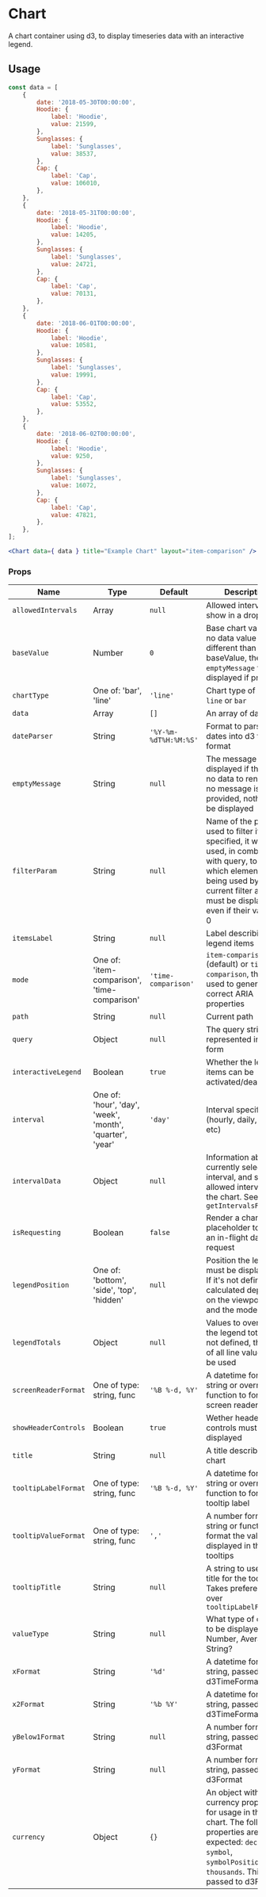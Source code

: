 Chart
===

A chart container using d3, to display timeseries data with an interactive legend.

## Usage

```jsx
const data = [
	{
		date: '2018-05-30T00:00:00',
		Hoodie: {
			label: 'Hoodie',
			value: 21599,
		},
		Sunglasses: {
			label: 'Sunglasses',
			value: 38537,
		},
		Cap: {
			label: 'Cap',
			value: 106010,
		},
	},
	{
		date: '2018-05-31T00:00:00',
		Hoodie: {
			label: 'Hoodie',
			value: 14205,
		},
		Sunglasses: {
			label: 'Sunglasses',
			value: 24721,
		},
		Cap: {
			label: 'Cap',
			value: 70131,
		},
	},
	{
		date: '2018-06-01T00:00:00',
		Hoodie: {
			label: 'Hoodie',
			value: 10581,
		},
		Sunglasses: {
			label: 'Sunglasses',
			value: 19991,
		},
		Cap: {
			label: 'Cap',
			value: 53552,
		},
	},
	{
		date: '2018-06-02T00:00:00',
		Hoodie: {
			label: 'Hoodie',
			value: 9250,
		},
		Sunglasses: {
			label: 'Sunglasses',
			value: 16072,
		},
		Cap: {
			label: 'Cap',
			value: 47821,
		},
	},
];

<Chart data={ data } title="Example Chart" layout="item-comparison" />
```

### Props

Name | Type | Default | Description
--- | --- | --- | ---
`allowedIntervals` | Array | `null` | Allowed intervals to show in a dropdown
`baseValue` | Number | `0` | Base chart value. If no data value is different than the baseValue, the `emptyMessage` will be displayed if provided
`chartType` | One of: 'bar', 'line' | `'line'` | Chart type of either `line` or `bar`
`data` | Array | `[]` | An array of data
`dateParser` | String | `'%Y-%m-%dT%H:%M:%S'` | Format to parse dates into d3 time format
`emptyMessage` | String | `null` | The message to be displayed if there is no data to render. If no message is provided, nothing will be displayed
`filterParam` | String | `null` | Name of the param used to filter items. If specified, it will be used, in combination with query, to detect which elements are being used by the current filter and must be displayed even if their value is 0
`itemsLabel` | String | `null` | Label describing the legend items
`mode` | One of: 'item-comparison', 'time-comparison' | `'time-comparison'` | `item-comparison` (default) or `time-comparison`, this is used to generate correct ARIA properties
`path` | String | `null` | Current path
`query` | Object | `null` | The query string represented in object form
`interactiveLegend` | Boolean | `true` | Whether the legend items can be activated/deactivated
`interval` | One of: 'hour', 'day', 'week', 'month', 'quarter', 'year' | `'day'` | Interval specification (hourly, daily, weekly etc)
`intervalData` | Object | `null` | Information about the currently selected interval, and set of allowed intervals for the chart. See `getIntervalsForQuery`
`isRequesting` | Boolean | `false` | Render a chart placeholder to signify an in-flight data request
`legendPosition` | One of: 'bottom', 'side', 'top', 'hidden' | `null` | Position the legend must be displayed in. If it's not defined, it's calculated depending on the viewport width and the mode
`legendTotals` | Object | `null` | Values to overwrite the legend totals. If not defined, the sum of all line values will be used
`screenReaderFormat` | One of type: string, func | `'%B %-d, %Y'` | A datetime formatting string or overriding function to format the screen reader labels
`showHeaderControls` | Boolean | `true` | Wether header UI controls must be displayed
`title` | String | `null` | A title describing this chart
`tooltipLabelFormat` | One of type: string, func | `'%B %-d, %Y'` | A datetime formatting string or overriding function to format the tooltip label
`tooltipValueFormat` | One of type: string, func | `','` | A number formatting string or function to format the value displayed in the tooltips
`tooltipTitle` | String | `null` | A string to use as a title for the tooltip. Takes preference over `tooltipLabelFormat`
`valueType` | String | `null` | What type of data is to be displayed? Number, Average, String?
`xFormat` | String | `'%d'` | A datetime formatting string, passed to d3TimeFormat
`x2Format` | String | `'%b %Y'` | A datetime formatting string, passed to d3TimeFormat
`yBelow1Format` | String | `null` | A number formatting string, passed to d3Format
`yFormat` | String | `null` | A number formatting string, passed to d3Format
`currency` | Object | `{}` | An object with currency properties for usage in the chart. The following properties are expected: `decimal`, `symbol`, `symbolPosition`, `thousands`. This is passed to d3Format.
